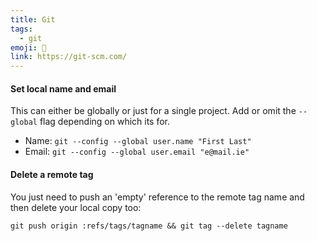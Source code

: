 ```yaml
---
title: Git
tags:
  - git
emoji: 💾
link: https://git-scm.com/
---
```


#### Set local name and email
This can either be globally or just for a single project. Add or omit the `--global` flag depending on which its for.
* Name:  `git --config --global user.name "First Last"`
* Email: `git --config --global user.email "e@mail.ie"`

#### Delete a remote tag
You just need to push an 'empty' reference to the remote tag name and then delete your local copy too:

`git push origin :refs/tags/tagname && git tag --delete tagname`
